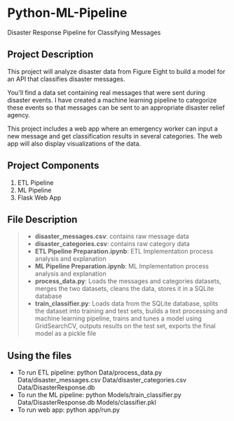 # Python-ML-Pipeline
Disaster Response Pipeline for Classifying Messages

## Project Description
This project will analyze disaster data from Figure Eight to build a model for an API that classifies disaster messages. <br>

You'll find a data set containing real messages that were sent during disaster events. I have created a machine learning pipeline to categorize these events so that  messages can be sent to an appropriate disaster relief agency. <br>

This project includes a web app where an emergency worker can input a new message and get classification results in several categories. The web app will also display visualizations of the data. <br>

## Project Components
1. ETL Pipeline
2. ML Pipeline
3. Flask Web App

## File Description
> * **disaster_messages.csv**: contains raw message data<br>
> * **disaster_categories.csv**: contains raw category data<br>
> * **ETL Pipeline Preparation.ipynb**: ETL Implementation process analysis and explanation
> * **ML Pipeline Preparation.ipynb**: ML Implementation process analysis and explanation
> * **process_data.py**: Loads the messages and categories datasets, merges the two datasets, cleans the data, stores it in a SQLite database <br>
> * **train_classifier.py**: Loads data from the SQLite database, splits the dataset into training and test sets, builds a text processing and machine learning pipeline, trains and tunes a model using GridSearchCV, outputs results on the test set, exports the final model as a pickle file <br>

## Using the files

* To run ETL pipeline: python Data/process_data.py Data/disaster_messages.csv Data/disaster_categories.csv Data/DisasterResponse.db
* To run the ML pipeline: python Models/train_classifier.py Data/DisasterResponse.db Models/classifier.pkl
* To run web app: python app/run.py
